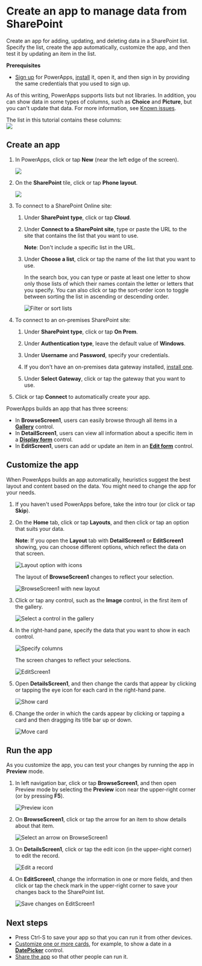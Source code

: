 <properties
   pageTitle="Create an app to manage data from SharePoint | Microsoft PowerApps"
   description="Create an app to manage data, such as account information, from SharePoint"
   services=""
   suite="powerapps"
   documentationCenter="na"
   authors="jamesol-msft"
   manager="erikre"
   editor=""
   tags=""/>

<tags
   ms.service="powerapps"
   ms.devlang="na"
   ms.topic="article"
   ms.tgt_pltfrm="na"
   ms.workload="na"
   ms.date="06/24/2016"
   ms.author="jamesol"/>

# Create an app to manage data from SharePoint #
Create an app for adding, updating, and deleting data in a SharePoint list. Specify the list, create the app automatically, customize the app, and then test it by updating an item in the list.

**Prerequisites**

- [Sign up](signup-for-powerapps.md) for PowerApps, [install](http://aka.ms/powerappsinstall) it, open it, and then sign in by providing the same credentials that you used to sign up.

As of this writing, PowerApps supports lists but not libraries. In addition, you can show data in some types of columns, such as **Choice** and **Picture**, but you can't update that data. For more information, see [Known issues](connection-sharepoint-online.md#known-issues).

The list in this tutorial contains these columns:  
![](./media/app-from-sharepoint/ListColumns.png)

## Create an app ##
1. In PowerApps, click or tap **New** (near the left edge of the screen).  

	![](./media/app-from-sharepoint/Menu.png)

1. On the **SharePoint** tile, click or tap **Phone layout**.  

	![](./media/app-from-sharepoint/AFD.png)

1. To connect to a SharePoint Online site:

	1. Under **SharePoint type**, click or tap **Cloud**.

	1. Under **Connect to a SharePoint site**, type or paste the URL to the site that contains the list that you want to use.

		**Note**: Don't include a specific list in the URL.

	1. Under **Choose a list**, click or tap the name of the list that you want to use.

		In the search box, you can type or paste at least one letter to show only those lists of which their names contain the letter or letters that you specify. You can also click or tap the sort-order icon to toggle between sorting the list in ascending or descending order.

		![Filter or sort lists](./media/app-from-sharepoint/filter-sort-lists.png)

1. To connect to an on-premises SharePoint site:

	1. Under **SharePoint type**, click or tap **On Prem**.

	1. Under **Authentication type**, leave the default value of **Windows**.

	1. Under **Username** and **Password**, specify your credentials.

	1. If you don't have an on-premises data gateway installed, [install one](filename.md).

	1. Under **Select Gateway**, click or tap the gateway that you want to use.

1. Click or tap **Connect** to automatically create your app.

PowerApps builds an app that has three screens:  

- In **BrowseScreen1**, users can easily browse through all items in a **[Gallery](control-gallery.md)** control.  
- In **DetailScreen1**, users can view all information about a specific item in a **[Display form](edit-form.md)** control.  
- In **EditScreen1**, users can add or update an item in an **[Edit form](edit-form.md)** control.  

## Customize the app ##
When PowerApps builds an app automatically, heuristics suggest the best layout and content based on the data. You might need to change the app for your needs.

1. If you haven't used PowerApps before, take the intro tour (or click or tap **Skip**).

2. On the **Home** tab, click or tap **Layouts**, and then click or tap an option that suits your data.  

	**Note**: If you open the **Layout** tab with **DetailScreen1** or **EditScreen1** showing, you can choose different options, which reflect the data on that screen.

	![Layout option with icons](./media/app-from-sharepoint/change-layout.png)

	The layout of **BrowseScreen1** changes to reflect your selection.  

	![BrowseScreen1 with new layout](./media/app-from-sharepoint/browse-screen.png)

1. Click or tap any control, such as the **Image** control, in the first item of the gallery.

	![Select a control in the gallery](./media/app-from-sharepoint/select-image.png)

1. In the right-hand pane, specify the data that you want to show in each control.

	![Specify columns](./media/app-from-sharepoint/specify-columns.png)

	The screen changes to reflect your selections.

	![EditScreen1](./media/app-from-sharepoint/gallery-final.png)

1. Open **DetailsScreen1**, and then change the cards that appear by clicking or tapping the eye icon for each card in the right-hand pane.

	![Show card](./media/app-from-sharepoint/show-card.png)

1. Change the order in which the cards appear by clicking or tapping a card and then dragging its title bar up or down.

	![Move card](./media/app-from-sharepoint/move-card.png)

## Run the app ##
As you customize the app, you can test your changes by running the app in **Preview** mode.

1. In left navigation bar, click or tap **BrowseScreen1**, and then open Preview mode by selecting the **Preview** icon near the upper-right corner (or by pressing **F5**).  

	![Preview icon](./media/app-from-sharepoint/open-preview.png)

2. On **BrowseScreen1**, click or tap the arrow for an item to show details about that item.  

	![Select an arrow on BrowseScreen1](./media/app-from-sharepoint/right-arrow.png)

3. On **DetailsScreen1**, click or tap the edit icon (in the upper-right corner) to edit the record.  

	![Edit a record](./media/app-from-sharepoint/select-edit2.png)

4. On **EditScreen1**, change the information in one or more fields, and then click or tap the check mark in the upper-right corner to save your changes back to the SharePoint list.  

	![Save changes on EditScreen1](./media/app-from-sharepoint/edit-item2.png)

## Next steps ##
- Press Ctrl-S to save your app so that you can run it from other devices.
- [Customize one or more cards](customize-card.md), for example, to show a date in a **[DatePicker](control-date-picker.md)** control.
- [Share the app](share-app.md) so that other people can run it.
